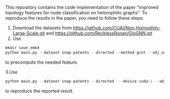 This repository contains the code implementation of the paper "improved topology features for node classification on heterophilic graphs". To reproduce the results in the paper, you need to follow these steps:

1. Download the datasets from https://github.com/CUAI/Non-Homophily-Large-Scale.git and https://github.com/RecklessRonan/GloGNN.git
2. Use 

```python
mkdir save_embd
python main.py --dataset snap-patents --directed --method gcnt --adj_order 3 --tebd_type ours --tebd_dim 512 --treduc_save 
```
to precompute the needed feature.

3.Use 
```python
python main.py --dataset snap-patents --directed  --device cuda:1 --adj_order 1  --tebd_dim 512 --hidden_channels 32  --method gat_pc  --w1 4 --tdropout 0.5 --dropout 0.5 --input_dropout 0.5  --tebd_type ours --runs 1 --epochs 300 --display_step 25 --gat_heads 4
```
to reproduce the reported result.

